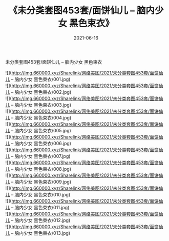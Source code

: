 ﻿---
layout: post
title:  《未分类套图453套/面饼仙儿 – 脑内少女 黑色束衣》
date:   2021-06-16
img: http://img.660000.xyz/Sharelink/网络美图/2021/未分类套图453套/面饼仙儿 – 脑内少女 黑色束衣/000.jpg
categories: [美女, 清纯, 唯美]
---

未分类套图453套/面饼仙儿 – 脑内少女 黑色束衣

 ![](http://img.660000.xyz/Sharelink/网络美图/2021/未分类套图453套/面饼仙儿 – 脑内少女 黑色束衣/001.jpg) <br>![](http://img.660000.xyz/Sharelink/网络美图/2021/未分类套图453套/面饼仙儿 – 脑内少女 黑色束衣/002.jpg) <br>![](http://img.660000.xyz/Sharelink/网络美图/2021/未分类套图453套/面饼仙儿 – 脑内少女 黑色束衣/003.jpg) <br>![](http://img.660000.xyz/Sharelink/网络美图/2021/未分类套图453套/面饼仙儿 – 脑内少女 黑色束衣/004.jpg) <br>![](http://img.660000.xyz/Sharelink/网络美图/2021/未分类套图453套/面饼仙儿 – 脑内少女 黑色束衣/005.jpg) <br>![](http://img.660000.xyz/Sharelink/网络美图/2021/未分类套图453套/面饼仙儿 – 脑内少女 黑色束衣/006.jpg) <br>![](http://img.660000.xyz/Sharelink/网络美图/2021/未分类套图453套/面饼仙儿 – 脑内少女 黑色束衣/007.jpg) <br>![](http://img.660000.xyz/Sharelink/网络美图/2021/未分类套图453套/面饼仙儿 – 脑内少女 黑色束衣/008.jpg) <br>![](http://img.660000.xyz/Sharelink/网络美图/2021/未分类套图453套/面饼仙儿 – 脑内少女 黑色束衣/009.jpg) <br>![](http://img.660000.xyz/Sharelink/网络美图/2021/未分类套图453套/面饼仙儿 – 脑内少女 黑色束衣/010.jpg) <br>![](http://img.660000.xyz/Sharelink/网络美图/2021/未分类套图453套/面饼仙儿 – 脑内少女 黑色束衣/011.jpg) <br>![](http://img.660000.xyz/Sharelink/网络美图/2021/未分类套图453套/面饼仙儿 – 脑内少女 黑色束衣/012.jpg) <br>![](http://img.660000.xyz/Sharelink/网络美图/2021/未分类套图453套/面饼仙儿 – 脑内少女 黑色束衣/013.jpg) <br>